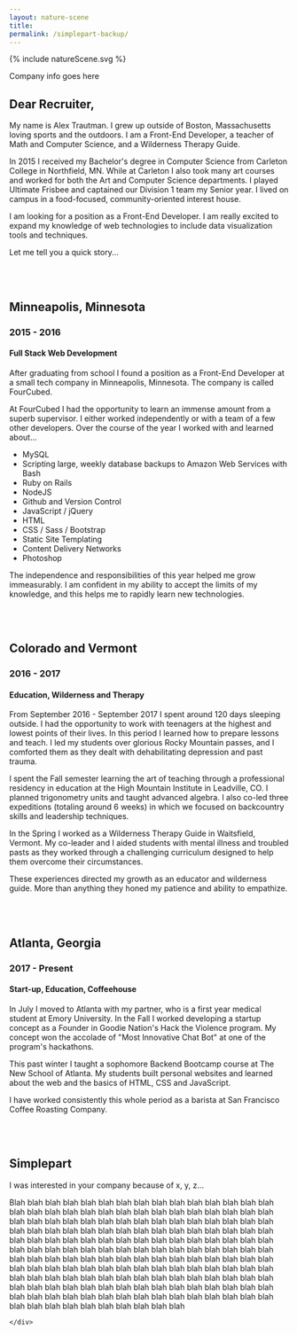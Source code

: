 ```yaml
---
layout: nature-scene
title: 
permalink: /simplepart-backup/
---
```

<style>

    /*************
    ************** 
    Nature Scene ********************************************************************/


    #Eruption, #Sunflare, #Rain, #Raincloud, #Snow, #Spring, #Atlanta {
        visibility: hidden;
    }
    #Home {
        visibility: visible;
    }
    svg {
        max-height:73vh;
        display:block;
        margin:auto;
        pointer-events:all;
    }
    #Water:hover ~ #Fish {
        display:block;
    }
    #Volcano:hover ~ #Eruption, #Eruption:hover {
        display:block;
    }
    #Clouds:hover ~ #Rain, #Rain:hover {
        display:block;
    }
    #Sun:hover ~ #Sunflare, #Sunflare:hover {
        display:block;
    }

    /*************
    ************** 
    Other CSS ********************************************************************/


</style>

<div class="wrapper">
    <div class="box box-nature">
        {% include natureScene.svg %}
    </div>
    <div class="box box-text">
        <div id="me-text" data-slug="Home">
            <p>Company info goes here</p>
            <h2>Dear Recruiter,</h2>
            <p>
                My name is Alex Trautman. I grew up outside of Boston, Massachusetts loving sports and the outdoors. I am a Front-End Developer, a teacher of Math and Computer Science, and a Wilderness Therapy Guide.
            </p>
            <p>
                In 2015 I received my Bachelor's degree in Computer Science from Carleton College in Northfield, MN. While at Carleton I also took many art courses and worked for both the Art and Computer Science departments. I played Ultimate Frisbee and captained our Division 1 team my Senior year. I lived on campus in a food-focused, community-oriented interest house.
            </p>
            <p>
                I am looking for a position as a Front-End Developer. I am really excited to expand my knowledge of web technologies to include data visualization tools and techniques.
            </p>
            <p>
                Let me tell you a quick story...
            </p>
            <br>
        </div>
        <div id="snow-text" data-slug="Snow">
            <br>
            <h2>Minneapolis, Minnesota</h2>
            <h3>2015 - 2016</h3>
            <h4>Full Stack Web Development</h4>
            <p>
                After graduating from school I found a position as a Front-End Developer at a small tech company in Minneapolis, Minnesota. The company is called FourCubed.
            </p>
            <p>
                At FourCubed I had the opportunity to learn an immense amount from a superb supervisor. I either worked independently or with a team of a few other developers. Over the course of the year I worked with and learned about...
            </p>
            <ul>
                <li>MySQL</li>
                <li>Scripting large, weekly database backups to Amazon Web Services with Bash</li>
                <li>Ruby on Rails</li>
                <li>NodeJS</li>
                <li>Github and Version Control</li>
                <li>JavaScript / jQuery</li>
                <li>HTML</li>
                <li>CSS / Sass / Bootstrap</li>
                <li>Static Site Templating</li>
                <li>Content Delivery Networks</li>
                <li>Photoshop</li>
            </ul>
            <p>
                The independence and responsibilities of this year helped me grow immeasurably. I am confident in my ability to accept the limits of my knowledge, and this helps me to rapidly learn new technologies. 
            </p>
            <br>
        </div>
        <div id="mountains-text" data-slug="Eruption">
            <br>
            <h2>Colorado and Vermont</h2>
            <h3>2016 - 2017</h3>
            <h4>Education, Wilderness and Therapy</h4>
            <p>
                From September 2016 - September 2017 I spent around 120 days sleeping outside. I had the opportunity to work with teenagers at the highest and lowest points of their lives. In this period I learned how to prepare lessons and teach. I led my students over glorious Rocky Mountain passes, and I comforted them as they dealt with dehabilitating depression and past trauma.
            </p>
            <p>
                I spent the Fall semester learning the art of teaching through a professional residency in education at the High Mountain Institute in Leadville, CO. I planned trigonometry units and taught advanced algebra. I also co-led three expeditions (totaling around 6 weeks) in which we focused on backcountry skills and leadership techniques.
            </p>
            <p>
                In the Spring I worked as a Wilderness Therapy Guide in Waitsfield, Vermont. My co-leader and I aided students with mental illness and troubled pasts as they worked through a challenging curriculum designed to help them overcome their circumstances. 
            </p>
            <p>
                These experiences directed my growth as an educator and wilderness guide. More than anything they honed my patience and ability to empathize.
            </p>
            <br>
        </div>
        <div id="spring-text" data-slug="Atlanta">
            <br>
            <h2>Atlanta, Georgia</h2>
            <h3>2017 - Present</h3>
            <h4>Start-up, Education, Coffeehouse</h4>
            <p>
                In July I moved to Atlanta with my partner, who is a first year medical student at Emory University. In the Fall I worked developing a startup concept as a Founder in Goodie Nation's Hack the Violence program. My concept won the accolade of "Most Innovative Chat Bot" at one of the program's hackathons.
            </p>
            <p>
                This past winter I taught a sophomore Backend Bootcamp course at The New School of Atlanta. My students built personal websites and learned about the web and the basics of HTML, CSS and JavaScript.
            </p>
            <p>
                I have worked consistently this whole period as a barista at San Francisco Coffee Roasting Company.
            </p>
            <br>
        </div>
        <div id="you-text" data-slug="Spring">
            <br>
            <h2>Simplepart</h2>
            <p>
                I was interested in your company because of x, y, z...
            </p>
            <p>
            Blah blah blah blah blah blah blah blah blah blah blah blah blah blah blah blah blah blah blah blah blah blah blah blah blah blah blah blah blah blah blah blah blah blah blah blah blah blah blah blah blah blah blah blah blah blah blah blah blah blah blah blah blah blah blah blah blah blah blah blah blah blah blah blah blah blah blah blah blah blah blah blah blah blah blah blah blah blah blah blah blah blah blah blah blah blah blah blah blah blah blah blah blah blah blah blah blah blah blah blah blah blah blah blah blah blah blah blah blah blah blah blah blah blah blah blah blah blah blah blah blah blah blah blah blah blah blah blah blah blah blah blah blah blah blah blah blah blah blah blah blah blah blah blah blah blah blah blah blah blah blah blah blah blah blah blah blah blah blah blah blah blah blah blah blah blah blah blah blah blah blah blah blah blah blah 
            </p>
        </div>

    </div>
</div>

<script src="https://ajax.googleapis.com/ajax/libs/jquery/3.3.1/jquery.min.js"></script>

<script>


// Check if an element lies across the vertical middle of the viewport
$.fn.isMid = function() {
  var elementTop = $(this).offset().top;
  var elementBottom = elementTop + $(this).outerHeight();

  var viewportTop = $(window).scrollTop();
  var viewportMid = viewportTop + $(window).height() / 2;

  return (elementTop <= viewportMid && viewportMid <= elementBottom);
};

$('div.box-text').on('resize scroll', function() {

  // Iterate through menu items
  $('.box-text div').each(function() {
      // Reveal / hide on fixed sidenav
      var slug = $(this).attr('data-slug');
      var sceneSection = "#" + slug;
      if ( $(this).isMid() ) { // This 
        console.log(sceneSection);
        $(sceneSection).css({
            transition : 'visibility 0s, opacity 0.5s linear',
            visibility       : 'visible',
            opacity          : 1
        });
      } else {
        $(sceneSection).css({
            visibility : 'hidden',
            opacity    : 0,
            transition : 'visibility 0s, opacity 0.5s linear'
        });
      }
  });



});
</script>